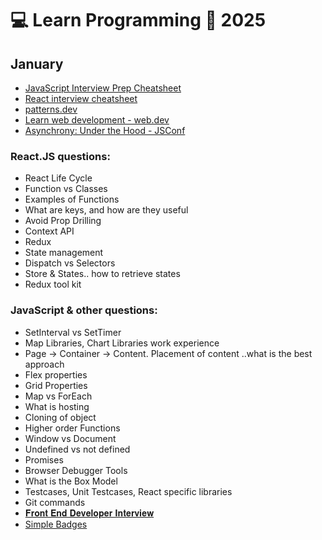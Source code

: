 # 💻 Learn Programming 📆 2025

## January

- [JavaScript Interview Prep Cheatsheet](https://www.freecodecamp.org/news/javascript-interview-prep-cheatsheet)
- [React interview cheatsheet](https://www.aaspinwall.com/react-cheatsheet)
- [patterns.dev](https://www.patterns.dev/)
- [Learn web development - web.dev](https://web.dev/learn/)
- [Asynchrony: Under the Hood - JSConf](https://www.youtube.com/watch?v=SrNQS8J67zc&ab_channel=JSConf)

### React.JS questions:

- React Life Cycle
- Function vs Classes
- Examples of Functions
- What are keys, and how are they useful
- Avoid Prop Drilling
- Context API
- Redux
- State management
- Dispatch vs Selectors
- Store & States.. how to retrieve states
- Redux tool kit

### JavaScript & other questions:
- SetInterval vs SetTimer
- Map Libraries, Chart Libraries work experience
- Page -> Container -> Content. Placement of content ..what is the best approach
- Flex properties
- Grid Properties
- Map vs ForEach
- What is hosting
- Cloning of object
- Higher order Functions
- Window vs Document
- Undefined vs not defined
- Promises
- Browser Debugger Tools
- What is the Box Model
- Testcases, Unit Testcases, React specific libraries
- Git commands
- [𝐅𝐫𝐨𝐧𝐭 𝐄𝐧𝐝 𝐃𝐞𝐯𝐞𝐥𝐨𝐩𝐞𝐫 𝐈𝐧𝐭𝐞𝐫𝐯𝐢𝐞𝐰](https://www.youtube.com/watch?v=uK70jF0Csyo&ab_channel=ReactJSDeveloperInterviewSeries)
- [Simple Badges](https://badges.pages.dev/)

